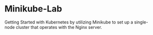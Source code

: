 # Minikube-Lab
Getting Started with Kubernetes by utilizing Minikube to set up a single-node cluster that operates with the Nginx server.
